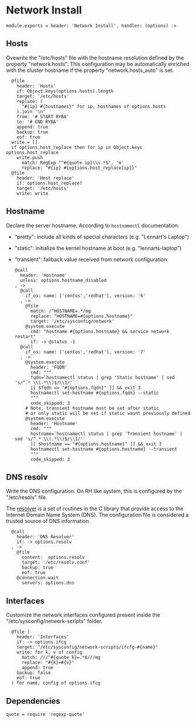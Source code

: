
# Network Install

    module.exports = header: 'Network Install', handler: (options) ->

## Hosts

Ovewrite the "/etc/hosts" file with the hostname resolution defined 
by the property "network.hosts". This configuration may be automatically
enriched with the cluster hostname if the property "network.hosts_auto" is
set.

      @file
        header: 'Hosts'
        if: Object.keys(options.hosts).length
        target: '/etc/hosts'
        replace: (
          "#{ip} #{hostnames}" for ip, hostnames of options.hosts
        ).join '\n'
        from: '# START RYBA'
        to: '# END RYBA'
        append: true
        backup: true
        eof: true
      write = []
      if options.host_replace then for ip in Object.keys options.host_replace
        write.push
          match: RegExp "^#{quote ip}\\s.*$", 'm'
          replace: "#{ip} #{options.host_replace[ip]}"
      @file
        header: 'Host replace'
        if: options.host_replace?
        target: '/etc/hosts'
        write: write

## Hostname

Declare the server hostname. According to `hostnamectl` documentation:

* "pretty": include all kinds of special characters (e.g. "Lennart's Laptop")
* "static": initialize the kernel hostname at boot (e.g. "lennarts-laptop")
* "transient": fallback value received from network configuration. 

      @call
        header: 'Hostname'
        unless: options.hostname_disabled
      , ->
        @call
          if_os: name: ['centos','redhat'], version: '6'
        , ->
          @file
            match: /^HOSTNAME=.*/mg
            replace: "HOSTNAME=#{options.hostname}"
            target: '/etc/sysconfig/network'
          @system.execute
            cmd: "hostname #{options.hostname} && service network restart"
            if: -> @status -1
        @call
          if_os: name: ['centos','redhat'], version: '7'
        , ->
          @system.execute
            header: 'FQDN'
            cmd: """
            fqdn=`hostnamectl status | grep 'Static hostname' | sed 's/^.* \\(.*\\)$/\\1/'`
            [[ $fqdn == "#{options.fqdn}" ]] && exit 3
            hostnamectl set-hostname #{options.fqdn} --static
            """
            code_skipped: 3
          # Note, transient hostname must be set after static
          # or only static will be set if static wasnt previously defined
          @system.execute
            header: 'Hostname'
            cmd: """
            hostname=`hostnamectl status | grep 'Transient hostname' | sed 's/^.* \\(.*\\)$/\\1/'`
            [[ $hostname == "#{options.hostname}" ]] && exit 3
            hostnamectl set-hostname #{options.hostname} --transient
            """
            code_skipped: 3

## DNS resolv

Write the DNS configuration. On RH like system, this is configured 
by the "/etc/resolv" file.

The [resolver](http://man7.org/linux/man-pages/man5/resolver.5.html) 
is a set of routines in the C library that provide
access to the Internet Domain Name System (DNS). The
configuration file is considered a trusted source of DNS information.

      @call
        header: 'DNS Resolver'
        if: -> options.resolv
      , ->
        @file
          content:  options.resolv
          target: '/etc/resolv.conf'
          backup: true
          eof: true
        @connection.wait
          servers: options.dns

## Interfaces

Customize the network interfaces configured present inside the
"/etc/sysconfig/network-scripts" folder.

      @file (
        header: 'Interfaces'
        if: -> options.ifcg
        target: "/etc/sysconfig/network-scripts/ifcfg-#{name}"
        write: for k, v of config
          match: ///^#{quote k}=.*$///mg
          replace: "#{k}=#{v}"
          append: true
        backup: false
        eof: true
      ) for name, config of options.ifcg

## Dependencies

    quote = require 'regexp-quote'
